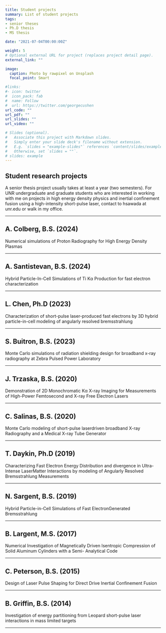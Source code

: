 ```yaml
---
title: Student projects
summary: List of student projects
tags:
- senior theses
- Ph.D thesis
- MS thesis

date: "2021-07-04T00:00:00Z"

weight: 5
# Optional external URL for project (replaces project detail page).
external_link: ""

image:
  caption: Photo by rawpixel on Unsplash
  focal_point: Smart

#links:
#- icon: twitter
#  icon_pack: fab
#  name: Follow
#  url: https://twitter.com/georgecushen
url_code: ""
url_pdf: ""
url_slides: ""
url_video: ""

# Slides (optional).
#   Associate this project with Markdown slides.
#   Simply enter your slide deck's filename without extension.
#   E.g. `slides = "example-slides"` references `content/slides/example-slides.md`.
#   Otherwise, set `slides = ""`.
# slides: example
---
```


## Student research projects 
A senior thesis project usually takes at least a year (two semesters). For UNR undergraduate and graduate students who are interested in working with me on projects in high energy density physics and inertial confinement fusion using a high-intensity short-pulse laser, contact to hsawada at unr.edu or walk in my office.
<hr>


## A. Colberg, B.S. (2024)
Numerical simulations of Proton Radiography for High Energy Density Plasmas

<hr>

## A. Santistevan, B.S. (2024)
Hybrid Particle-In-Cell Simulations of Ti Kα Production for fast electron characterization

<hr>

## L. Chen, Ph.D (2023)
Characterization of short-pulse laser-produced fast electrons by 3D hybrid particle-in-cell modeling of angularly resolved bremsstrahlung

<hr>

## S. Buitron, B.S. (2023)
Monte Carlo simulations of radiation shielding design for broadband x-ray radiography at Zebra Pulsed Power Laboratory

<hr>



## J. Trzaska, B.S. (2020)
Demonstration of 2D Monochromatic Kα X-ray Imaging for Measurements of High-Power Femtosecond and X-ray Free Electron Lasers

<hr>


## C. Salinas, B.S. (2020)
Monte Carlo modeling of short-pulse laserdriven broadband X-ray Radiography and a Medical X-ray Tube Generator

<hr>

## T. Daykin, Ph.D (2019)
Characterizing Fast Electron Energy Distribution and divergence in Ultra-Intense LaserMatter Interactions by modeling of Angularly Resolved Bremsstrahlung Measurements

<hr>



## N. Sargent, B.S. (2019)
Hybrid Particle-in-Cell Simulations of Fast ElectronGenerated Bremsstrahlung

<hr>

## B. Largent, M.S. (2017)
Numerical Investigation of Magnetically Driven Isentropic Compression of Solid Aluminum Cylinders with a Semi- Analytical Code

<hr>

## C. Peterson, B.S. (2015)
Design of Laser Pulse Shaping for Direct Drive Inertial Confinement Fusion


<hr>

## B. Griffin, B.S. (2014)
Investigation of energy partitioning from Leopard short-pulse laser interactions in mass limited targets

<hr>


